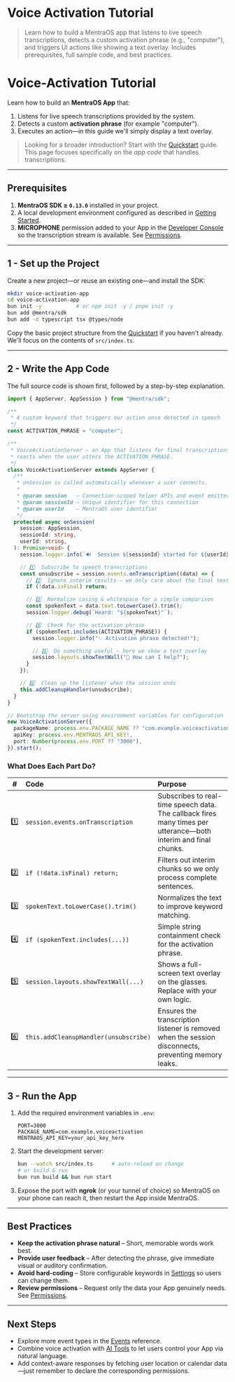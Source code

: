 # Voice Activation Tutorial

> Learn how to build a MentraOS app that listens to live speech transcriptions, detects a custom activation phrase (e.g., "computer"), and triggers UI actions like showing a text overlay. Includes prerequisites, full sample code, and best practices.

# Voice-Activation Tutorial

Learn how to build an **MentraOS App** that:

1. Listens for live speech transcriptions provided by the system.
2. Detects a custom **activation phrase** (for example "computer").
3. Executes an action—in this guide we'll simply display a text overlay.

> Looking for a broader introduction? Start with the [Quickstart](/quickstart) guide.  This page focuses specifically on the *app code* that handles transcriptions.

***

## Prerequisites

1. **MentraOS SDK ≥ `0.13.0`** installed in your project.
2. A local development environment configured as described in [Getting Started](/getting-started).
3. **MICROPHONE** permission added to your App in the [Developer Console](https://console.mentra.glass/) so the transcription stream is available.  See [Permissions](/permissions).

***

## 1 - Set up the Project

Create a new project—or reuse an existing one—and install the SDK:

```bash
mkdir voice-activation-app
cd voice-activation-app
bun init -y           # or npm init -y / pnpm init -y
bun add @mentra/sdk
bun add -d typescript tsx @types/node
```

Copy the basic project structure from the [Quickstart](/quickstart) if you haven't already.  We'll focus on the contents of `src/index.ts`.

***

## 2 - Write the App Code

The full source code is shown first, followed by a step-by-step explanation.

```typescript title="src/index.ts"
import { AppServer, AppSession } from "@mentra/sdk";

/**
 * A custom keyword that triggers our action once detected in speech
 */
const ACTIVATION_PHRASE = "computer";

/**
 * VoiceActivationServer – an App that listens for final transcriptions and
 * reacts when the user utters the ACTIVATION_PHRASE.
 */
class VoiceActivationServer extends AppServer {
  /**
   * onSession is called automatically whenever a user connects.
   *
   * @param session   – Connection-scoped helper APIs and event emitters
   * @param sessionId – Unique identifier for this connection
   * @param userId    – MentraOS user identifier
   */
  protected async onSession(
    session: AppSession,
    sessionId: string,
    userId: string,
  ): Promise<void> {
    session.logger.info(`🔊  Session ${sessionId} started for ${userId}`);

    // 1️⃣  Subscribe to speech transcriptions
    const unsubscribe = session.events.onTranscription((data) => {
      // 2️⃣  Ignore interim results – we only care about the final text
      if (!data.isFinal) return;

      // 3️⃣  Normalize casing & whitespace for a simple comparison
      const spokenText = data.text.toLowerCase().trim();
      session.logger.debug(`Heard: "${spokenText}"`);

      // 4️⃣  Check for the activation phrase
      if (spokenText.includes(ACTIVATION_PHRASE)) {
        session.logger.info("✨ Activation phrase detected!");

        // 5️⃣  Do something useful – here we show a text overlay
        session.layouts.showTextWall("👋 How can I help?");
      }
    });

    // 6️⃣  Clean up the listener when the session ends
    this.addCleanupHandler(unsubscribe);
  }
}

// Bootstrap the server using environment variables for configuration
new VoiceActivationServer({
  packageName: process.env.PACKAGE_NAME ?? "com.example.voiceactivation",
  apiKey: process.env.MENTRAOS_API_KEY!,
  port: Number(process.env.PORT ?? "3000"),
}).start();
```

### What Does Each Part Do?

|  #  | Code                                  | Purpose                                                                                                          |
| :-: | :------------------------------------ | :--------------------------------------------------------------------------------------------------------------- |
| 1️⃣ | `session.events.onTranscription`      | Subscribes to real-time speech data.  The callback fires many times per utterance—both interim and final chunks. |
| 2️⃣ | `if (!data.isFinal) return;`          | Filters out interim chunks so we only process complete sentences.                                                |
| 3️⃣ | `spokenText.toLowerCase().trim()`     | Normalizes the text to improve keyword matching.                                                                 |
| 4️⃣ | `if (spokenText.includes(...))`       | Simple string containment check for the activation phrase.                                                       |
| 5️⃣ | `session.layouts.showTextWall(...)`   | Shows a full-screen text overlay on the glasses.  Replace with your own logic.                                   |
| 6️⃣ | `this.addCleanupHandler(unsubscribe)` | Ensures the transcription listener is removed when the session disconnects, preventing memory leaks.             |

***

## 3 - Run the App

1. Add the required environment variables in `.env`:

   ```env
   PORT=3000
   PACKAGE_NAME=com.example.voiceactivation
   MENTRAOS_API_KEY=your_api_key_here
   ```

2. Start the development server:

   ```bash
   bun --watch src/index.ts      # auto-reload on change
   # or build & run
   bun run build && bun run start
   ```

3. Expose the port with **ngrok** (or your tunnel of choice) so MentraOS on your phone can reach it, then restart the App inside MentraOS.

***

## Best Practices

* **Keep the activation phrase natural** – Short, memorable words work best.
* **Provide user feedback** – After detecting the phrase, give immediate visual or auditory confirmation.
* **Avoid hard-coding** – Store configurable keywords in [Settings](/settings) so users can change them.
* **Review permissions** – Request only the data your App genuinely needs.  See [Permissions](/permissions#best-practices).

***

## Next Steps

* Explore more event types in the [Events](/events) reference.
* Combine voice activation with [AI Tools](/tools) to let users control your App via natural language.
* Add context-aware responses by fetching user location or calendar data—just remember to declare the corresponding permissions.
